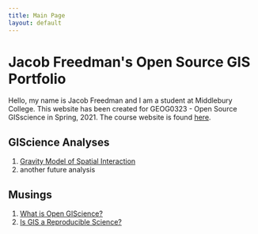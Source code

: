 ```yaml
---
title: Main Page
layout: default
---
```


# Jacob Freedman's Open Source GIS Portfolio
Hello, my name is Jacob Freedman and I am a student at Middlebury College. This website has been created for GEOG0323 - Open Source GISscience in Spring, 2021.
The course website is found [here](https://gis4dev.github.io).

## GIScience Analyses

1. [Gravity Model of Spatial Interaction](gravity/gravity.md)
2. another future analysis

## Musings

1. [What is Open GIScience?](musings/open-source.md)
2. [Is GIS a Reproducible Science?](musings/gis-as-reproducible-science.md)
